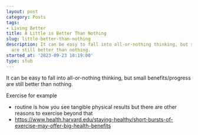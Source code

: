 ```yaml
---
layout: post
category: Posts
tags:
- Living Better
title: A Little is Better Than Nothing
slug: little-better-than-nothing
description: It can be easy to fall into all-or-nothing thinking, but small benefits/progress
  are still better than nothing.
started_at: '2023-09-23 10:19:00'
type: stub
---
```


It can be easy to fall into all-or-nothing thinking, but small benefits/progress are still better than nothing.

Exercise for example
* routine is how you see tangible physical results but there are other reasons to exercise beyond that
* https://www.health.harvard.edu/staying-healthy/short-bursts-of-exercise-may-offer-big-health-benefits